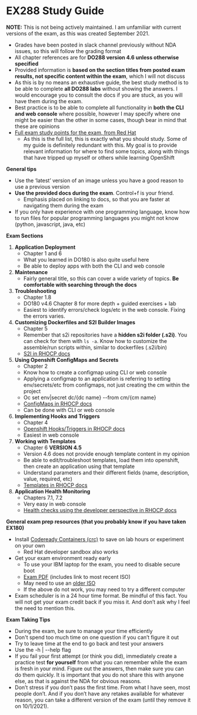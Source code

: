 # EX288 Study Guide
__NOTE:__ This is not being actively maintained. I am unfamiliar with current versions of the exam, as this was created September 2021. 

- Grades have been posted in slack channel previously without NDA issues, so this will follow the grading format
- All chapter references are for __DO288 version 4.6 unless otherwise specified__
- Provided information is __based on the section titles from posted exam results, not specific content within the exam__, which I will not discuss
- As this is by no means an exhaustive guide, the best study method is to be able to complete __all DO288 labs__ without showing the answers. I would encourage you to consult the docs if you are stuck, as you will have them during the exam.
- Best practice is to be able to complete all functionality in __both the CLI and web console__ where possible, however I may specify where one might be easier than the other in some cases, though bear in mind that these are opinions
- [Full exam study points for the exam, from Red Hat](https://www.redhat.com/en/services/training/ex288-red-hat-certified-specialist-openshift-application-development-exam?section=Objectives)
  - As this is the full list, this is exactly what you should study. Some of my guide is definitely redundant with this. My goal is to provide relevant information for where to find some topics, along with things that have tripped up myself or others while learning OpenShift


__General tips__
- Use the ‘latest’ version of an image unless you have a good reason to use a previous version
- __Use the provided docs during the exam__. Control+f is your friend.
  - Emphasis placed on linking to docs, so that you are faster at navigating them during the exam
- If you only have experience with one programming language, know how to run files for popular programming languages you might not know (python, javascript, java, etc)

__Exam Sections__

1. __Application Deployment__
    - Chapter 1 and 6
    - What you learned in DO180 is also quite useful here
    - Be able to deploy apps with both the CLI and web console
2. __Maintenance__
    - Fairly general title, so this can cover a wide variety of topics. __Be comfortable with searching through the docs__
3. __Troubleshooting__
    - Chapter 1.8
    - DO180 v4.6 Chapter 8 for more depth + guided exercises + lab
    - Easiest to identify errors/check logs/etc in the web console. Fixing the errors varies.
4. __Customizing Dockerfiles and S2I Builder Images__
    - Chapter 5
    - Remember that s2i repositories have a __hidden s2i folder (.s2i)__. You can check for them with ```ls -a```. Know how to customize the assemble/run scripts within, similar to dockerfiles (.s2i/bin)
    - [S2I in RHOCP docs](https://docs.openshift.com/container-platform/4.6/openshift_images/create-images.html#images-create-s2i_create-images)
5. __Using Openshift ConfigMaps and Secrets__
    - Chapter 2
    - Know how to create a configmap using CLI or web console
    - Applying a configmap to an application is referring to setting env/secrets/etc from configmaps, not just creating the cm within the project
    - Oc set env|secret dc/{dc name} --from cm/{cm name}
    - [ConfigMaps in RHOCP docs](https://docs.openshift.com/container-platform/4.6/authentication/configmaps.html)
    - Can be done with CLI or web console
6. __Implementing Hooks and Triggers__
    - Chapter 4
    - [Openshift Hooks/Triggers in RHOCP docs](https://docs.openshift.com/container-platform/4.6/builds/triggering-builds-build-hooks.html)
    - Easiest in web console
7. __Working with Templates__
    - Chapter 6 __VERSION 4.5__
    - Version 4.6 does not provide enough template content in my opinion
    - Be able to edit/troubleshoot templates, load them into openshift, then create an application using that template
    - Understand parameters and their different fields (name, description, value, required, etc)
    - [Templates in RHOCP docs](https://docs.openshift.com/container-platform/4.6/openshift_images/using-templates.html#templates-uploading_using-templates)
8. __Application Health Monitoring__
    - Chapters 7.1, 7.2
    - Very easy in web console
    - [Health checks using the developer perspective in RHOCP docs](https://docs.openshift.com/container-platform/4.6/applications/application-health.html#odc-adding-health-checks)


__General exam prep resources (that you probably know if you have taken EX180)__

- Install [Codeready Containers (crc)](https://console.redhat.com/openshift/install/crc/installer-provisioned?intcmp=7013a000002CtetAAC) to save on lab hours or experiment on your own
  - Red Hat developer sandbox also works
- Get your exam environment ready early
  - To use your IBM laptop for the exam, you need to disable secure boot
  - [Exam PDF](https://www.redhat.com/rhdc/managed-files/tr-remote-exams-preparation-ebook-f27382-202103-en_1.pdf) (includes link to most recent ISO)
  - May need to use an [older ISO](https://static.redhat.com/downloads/training-certification/rhrexboot-2020-08.iso)
  - If the above do not work, you may need to try a different computer
- Exam scheduler is in a 24 hour time format. Be mindful of this fact. You will not get your exam credit back if you miss it. And don’t ask why I feel the need to mention this.


__Exam Taking Tips__

- During the exam, be sure to manage your time efficiently
- Don't spend too much time on one question if you can’t figure it out
- Try to leave time at the end to go back and test your answers
- Use the -h | --help flag
- If you fail your first attempt (or think you did), immediately create a practice test __for yourself__ from what you can remember while the exam is fresh in your mind. Figure out the answers, then make sure you can do them quickly. It is important that you do not share this with anyone else, as that is against the NDA for obvious reasons.
- Don’t stress if you don’t pass the first time. From what I have seen, most people don’t. And if you don’t have any retakes available for whatever reason, you can take a different version of the exam (until they remove it on 10/1/2021).
